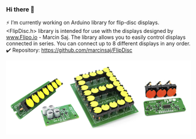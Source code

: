### Hi there 👋
  
⚡ I’m currently working on Arduino library for flip-disc displays.  
<FlipDisc.h> library is intended for use with the displays designed by www.Flipo.io - Marcin Saj.
The library allows you to easily control displays connected in series. You can connect up to 8 different displays in any order.  
✔️ Repository: https://github.com/marcinsaj/FlipDisc  

![](https://github.com/marcinsaj/marcinsaj/blob/main/project-cover.jpg)



